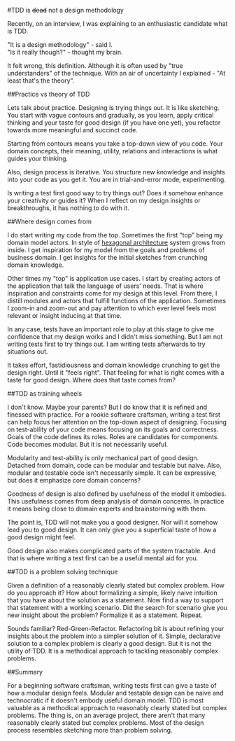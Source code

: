 #TDD is <del>dead</del> not a design methodology

Recently, on an interview, I was explaining to an enthusiastic candidate what is TDD. 

"It is a design methodology" - said I.  
"Is it really though?" - thought my brain.

It felt wrong, this definition. Although it is often used by "true understanders" of the technique. With an air of uncertainty I explained - "At least that's the theory".

##Practice vs theory of TDD

Lets talk about practice. Designing is trying things out. It is like sketching. You start with vague contours and gradually, as you learn, apply critical thinking and your taste for good design (if you have one yet), you refactor towards more meaningful and succinct code.

Starting from contours means you take a top-down view of you code. Your domain concepts, their meaning, utility, relations and interactions is what guides your thinking.

Also, design process is iterative. You structure new knowledge and insights into your code as you get it. You are in trial-and-error mode, experimenting.

Is writing a test first good way to try things out? Does it somehow enhance your creativity or guides it? When I reflect on my design insights or breakthroughs, it has nothing to do with it.

##Where design comes from

I do start writing my code from the top. Sometimes the first "top" being my domain model actors. In style of [hexagonal architecture][hex_arch] system grows from inside. I get inspiration for my model from the goals and problems of business domain. I get insights for the initial sketches from crunching domain knowledge.

Other times my "top" is application use cases. I start by creating actors of the application that talk the language of users' needs. That is where inspiration and constraints come for my design at this level. From there, I distill modules and actors that fulfill functions of the application. Sometimes I zoom-in and zoom-out and pay attention to which ever level feels most relevant or insight inducing at that time.

In any case, tests have an important role to play at this stage to give me confidence that my design works and I didn't miss something. But I am not writing tests first to try things out. I am writing tests afterwards to try situations out.

It takes effort, fastidiousness and domain knowledge crunching to get the design right. Until it "feels right". That feeling for what is right comes with a taste for good design. Where does that taste comes from?

##TDD as training wheels

I don't know. Maybe your parents? But I do know that it is refined and finessed with practice. For a rookie software craftsman, writing a test first can help focus her attention on the top-down aspect of designing. Focusing on test-ability of your code means focusing on its goals and correctness. Goals of the code defines its roles. Roles are candidates for components. Code becomes modular. But it is not necessarily useful.

Modularity and test-ability is only mechanical part of good design. Detached from domain, code can be modular and testable but naive. Also, modular and testable code isn't necessarily simple. It can be expressive, but does it emphasize core domain concerns?

Goodness of design is also defined by usefulness of the model it embodies. This usefulness comes from deep analysis of domain concerns. In practice it means being close to domain experts and brainstorming with them. 

The point is, TDD will not make you a good designer. Nor will it somehow lead you to good design. It can only give you a superficial taste of how a good design might feel.

Good design also makes complicated parts of the system tractable. And that is where writing a test first can be a useful mental aid for you.

##TDD is a problem solving technique

Given a definition of a reasonably clearly stated but complex problem. How do you approach it? How about formalizing a simple, likely naive intuition that you have about the solution as a statement. Now find a way to support that statement with a working scenario. Did the search for scenario give you new insight about the problem? Formalize it as a statement. Repeat. 

Sounds familiar? Red-Green-Refactor. Refactoring bit is about refining your insights about the problem into a simpler solution of it. Simple, declarative solution to a complex problem is clearly a good design. But it is not the utility of TDD. It is a methodical approach to tackling reasonably complex problems. 

##Summary

For a beginning software craftsman, writing tests first can give a taste of how a modular design feels. Modular and testable design can be naive and technocratic if it doesn't embody useful domain model. TDD is most valuable as a methodical approach to reasonably clearly stated but complex problems. The thing is, on an average project, there aren't that many reasonably clearly stated but complex problems. Most of the design process resembles sketching more than problem solving.

[hex_arch]: http://alistair.cockburn.us/Hexagonal+architecture